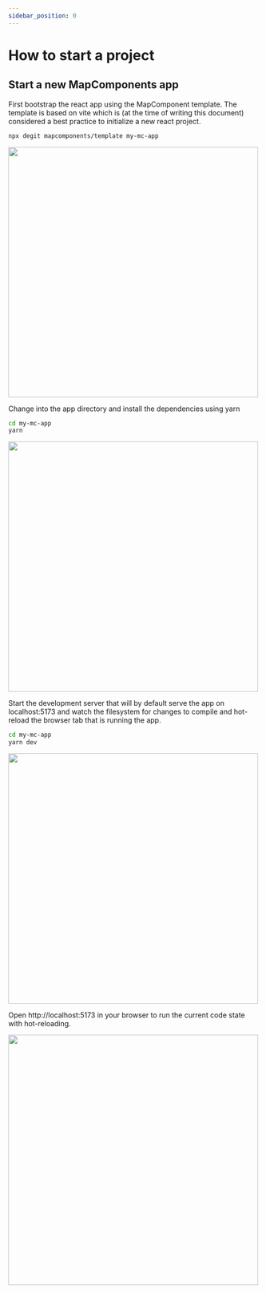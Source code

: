 ```yaml
---
sidebar_position: 0
---
```


# How to start a project

<!--@abc: config({ "asciinema": { "speed": 1, "cols": 60, "rows": 10 } }) -->

## Start a new MapComponents app

First bootstrap the react app using the MapComponent template. The template is based on vite which is (at the time of writing this document) considered a best practice to initialize a new react project.

<!--@abc: exec() -->

```bash
npx degit mapcomponents/template my-mc-app
```

<img src="/img/start_new_project_1.gif" width="500" />

Change into the app directory and install the dependencies using yarn

<!--@abc: exec() -->

```bash
cd my-mc-app
yarn
```

<img src="/img/start_new_project_2.gif" width="500" />

Start the development server that will by default serve the app on localhost:5173 and watch the filesystem for changes to compile and hot-reload the browser tab that is running the app.

<!--@abc: exec() -->

```bash
cd my-mc-app
yarn dev
```

<img src="/img/start_new_project_3.gif" width="500" />

Open http://localhost:5173 in your browser to run the current code state with hot-reloading.

<img src="/img/start_new_project_4.gif" width="500" />

<!--@abc: browse({"url":"http://localhost:5173", "service_command":"cd my-mc-app && yarn dev"}) -->
